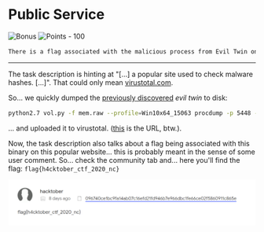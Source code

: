 # Public Service

![Bonus](https://img.shields.io/badge/Bonus--00ff49?style=for-the-badge) ![Points - 100](https://img.shields.io/badge/Points-100-9cf?style=for-the-badge)

```txt
There is a flag associated with the malicious process from Evil Twin on a popular site used to check malware hashes. Find and submit that flag.
```

---

The task description is hinting at "[...] a popular site used to check malware hashes. [...]". That could only mean [virustotal.com](https://virustotal.com).

So... we quickly dumped the [previously discovered](../Evil%20Twin/README.md) _evil twin_ to disk: 

```bash
python2.7 vol.py -f mem.raw --profile=Win10x64_15063 procdump -p 5448 -D dump
```

... and uploaded it to virustotal. ([this](https://www.virustotal.com/gui/file/096740ce1bc9fa14ab07c16efd21fd946b7e966dbc1fe66ce02f5860911c865e/detection) is the URL, btw.).

Now, the task description also talks about a flag being associated with this binary on this popular website... this is probably meant in the sense of some user comment. So... check the community tab and... here you'll find the flag: `flag{h4cktober_ctf_2020_nc}`

![community](./community.png)